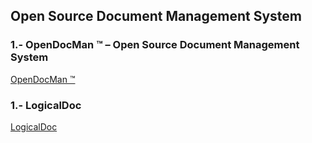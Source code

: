 ## Open Source Document Management System
### 1.- OpenDocMan ™ – Open Source Document Management System
[OpenDocMan ™](https://www.opendocman.com/)
### 1.- LogicalDoc
[LogicalDoc](https://www.logicaldoc.es/es/download-logicaldoc-community)



